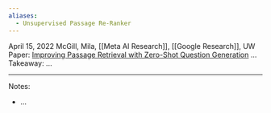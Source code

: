 ```yaml
---
aliases:
  - Unsupervised Passage Re-Ranker
---
```

April 15, 2022
McGill, Mila, [[Meta AI Research]], [[Google Research]], UW
Paper: [Improving Passage Retrieval with Zero-Shot Question Generation](https://arxiv.org/abs/2204.07496)
...
Takeaway: ...

---

Notes:
- ...